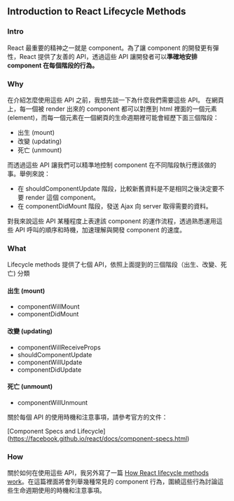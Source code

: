 ## Introduction to React Lifecycle Methods 

### Intro

React 最重要的精神之一就是 component。為了讓 component 的開發更有彈性，React 提供了友善的 API，透過這些 API 讓開發者可以**準確地安排 component 在每個階段的行為。**

### Why

在介紹怎麼使用這些 API 之前，我想先談一下為什麼我們需要這些 API。
在網頁上，每一個被 render 出來的 component 都可以對應到 html 裡面的一個元素(element)，而每一個元素在一個網頁的生命週期裡可能會經歷下面三個階段：

* 出生 (mount)
* 改變 (updating)
* 死亡 (unmount)

而透過這些 API 讓我們可以精準地控制 component 在不同階段執行應該做的事。舉例來說：

* 在 shouldComponentUpdate 階段，比較新舊資料是不是相同之後決定要不要 render 這個 component。
* 在 componentDidMount 階段，發送 Ajax 向 server 取得需要的資料。

對我來說這些 API 某種程度上表達該 component 的運作流程，透過熟悉運用這些 API 呼叫的順序和時機，加速理解與開發 component 的速度。

### What

Lifecycle methods 提供了七個 API，依照上面提到的三個階段（出生、改變、死亡) 分類

#### 出生 (mount)

* componentWillMount
* componentDidMount

#### 改變 (updating)

* componentWillReceiveProps
* shouldComponentUpdate
* componentWillUpdate
* componentDidUpdate

#### 死亡 (unmount)

* componentWillUnmount

關於每個 API 的使用時機和注意事項，請參考官方的文件：

[Component Specs and Lifecycle] (https://facebook.github.io/react/docs/component-specs.html)

### How

關於如何在使用這些 API，我另外寫了一篇 [How React lifecycle methods work](#)。在這篇裡面將會列舉幾種常見的 component 行為，圍繞這些行為討論這些生命週期使用的時機和注意事項。



